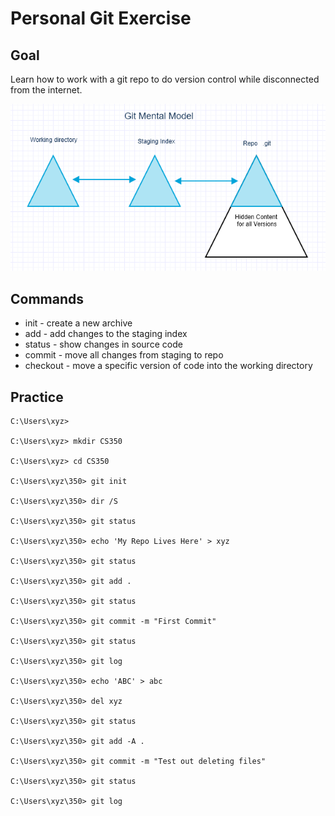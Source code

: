 # Personal Git Exercise

## Goal

Learn how to work with a git repo to do version control while disconnected from the internet.

![Git Mental Model](Git.png)

## Commands

* init - create a new archive
* add - add changes to the staging index
* status - show changes in source code
* commit - move all changes from staging to repo
* checkout - move a specific version of code into the working directory


## Practice

    C:\Users\xyz>

    C:\Users\xyz> mkdir CS350

    C:\Users\xyz> cd CS350

    C:\Users\xyz\350> git init

    C:\Users\xyz\350> dir /S

    C:\Users\xyz\350> git status

    C:\Users\xyz\350> echo 'My Repo Lives Here' > xyz

    C:\Users\xyz\350> git status

    C:\Users\xyz\350> git add .

    C:\Users\xyz\350> git status

    C:\Users\xyz\350> git commit -m "First Commit"

    C:\Users\xyz\350> git status

    C:\Users\xyz\350> git log

    C:\Users\xyz\350> echo 'ABC' > abc

    C:\Users\xyz\350> del xyz

    C:\Users\xyz\350> git status

    C:\Users\xyz\350> git add -A .

    C:\Users\xyz\350> git commit -m "Test out deleting files"

    C:\Users\xyz\350> git status

    C:\Users\xyz\350> git log

